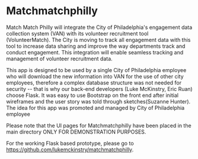 # Matchmatchphilly  

Match Match Philly will integrate the City of Philadelphia's engagement data collection system (VAN) with its volunteer recruitment tool (VolunteerMatch). The City is moving to track all engagement data with this tool to increase data sharing and improve the way departments track and conduct engagement. This integration will enable seamless tracking and management of volunteer recruitment data.

This app is designed to be used by a single City of Philadelphia employee who will download the new information into VAN for the use of other city employees, therefore a complex database structure was not needed for security  -- that is why our back-end developers (Luke McKinstry, Eric Ruan) choose Flask. It was easy to use Bootstrap on the front end after initial wireframes and the user story was told through sketches(Suzanne Hunter). The idea for this app was promoted and managed by City of Philadelphia employee 

Please note that the UI pages for Matchmatchphilly have been placed in the main directory ONLY FOR DEMONSTRATION PURPOSES. 

For the working Flask based prototype, please go to https://github.com/lukemckinstry/matchmatchphilly.
